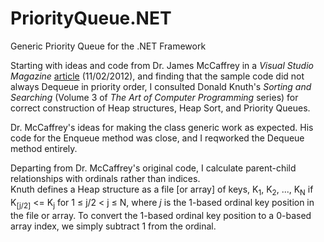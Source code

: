# PriorityQueue.NET
Generic Priority Queue for the .NET Framework

Starting with ideas and code from Dr. James McCaffrey in a *Visual Studio Magazine* 
[article](https://visualstudiomagazine.com/Articles/2012/11/01/Priority-Queues-with-C.aspx?Page=1 "Priority Queues with C#") 
(11/02/2012), and finding that 
the sample code did not always Dequeue in priority order, I consulted Donald Knuth's *Sorting and Searching* (Volume 3 of
*The Art of Computer Programming* series) for correct construction of Heap structures, Heap Sort, and Priority Queues.

Dr. McCaffrey's ideas for making the class generic work as expected.  His code for the Enqueue method was close, and I reqworked 
the Dequeue method entirely.

Departing from Dr. McCaffrey's original code, I calculate parent-child relationships with ordinals rather than indices.  
Knuth defines a Heap structure as a file [or array] of keys, K<sub>1</sub>, K<sub>2</sub>, ..., K<sub>N</sub> 
if K<sub>[j/2]</sub> <= K<sub>j</sub> for 1 &le; j/2 < j &le; N, where *j* is the 1-based ordinal key position in the file or array. 
To convert the 1-based ordinal key position to a 0-based array index, we simply subtract 1 from the ordinal.
